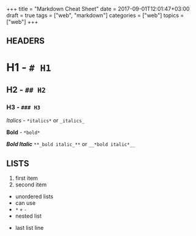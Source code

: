 +++
title = "Markdown Cheat Sheet"
date = 2017-09-01T12:01:47+03:00
draft = true
tags = ["web", "markdown"]
categories = ["web"]
topics = ["web"]
+++


## HEADERS

# H1 - `# H1`

## H2 - `## H2`

### H3 - `### H3`

*Italics* - `*italics*` or `_italics_`

**Bold** - `*bold*`

**_Bold Italic_** `**_bold italic_**` or `__*bold italic*__`


## LISTS

1. first item
2. second item

* unordered lists
* can use
* `*` `+` `-`
 * nested list
+ last list line

